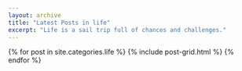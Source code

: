 ```yaml
---
layout: archive
title: "Latest Posts in life"
excerpt: "Life is a sail trip full of chances and challenges."
---
```


<div class="tiles">
{% for post in site.categories.life %}
	{% include post-grid.html %}
{% endfor %}
</div><!-- /.tiles -->
